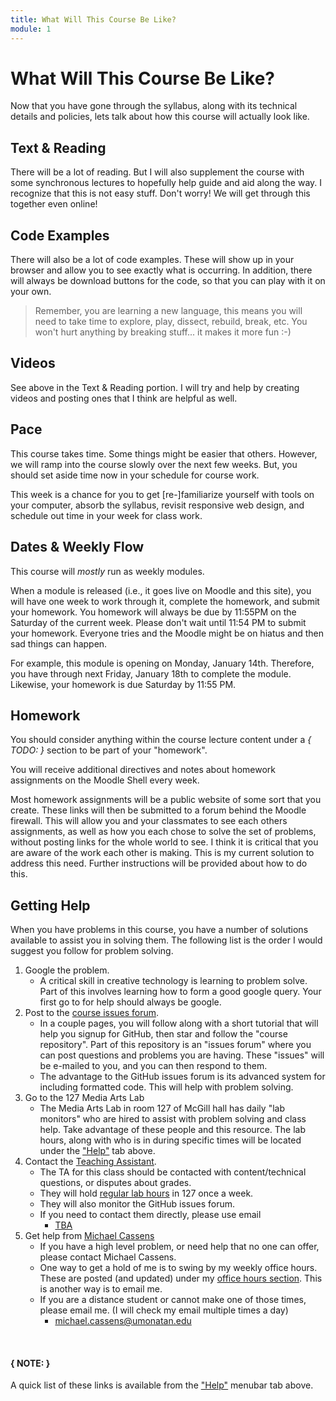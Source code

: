 ```yaml
---
title: What Will This Course Be Like?
module: 1
---
```


# What Will This Course Be Like?

Now that you have gone through the syllabus, along with its technical details and policies, lets talk about how this course will actually look like.

## Text & Reading

There will be a lot of reading.  But I will also supplement the course with some synchronous lectures to hopefully help guide and aid along the way. I recognize that this is not easy stuff.  Don't worry! We will get through this together even online!

## Code Examples

There will also be a lot of code examples. These will show up in your browser and allow you to see exactly what is occurring. In addition, there will always be download buttons for the code, so that you can play with it on your own.

> Remember, you are learning a new language, this means you will need to take time to explore, play, dissect, rebuild, break, etc.  You won't hurt anything by breaking stuff... it makes it more fun :-)

## Videos

See above in the Text & Reading portion.  I will try and help by creating videos and posting ones that I think are helpful as well.


## Pace

This course takes time. Some things might be easier that others.  However, we will ramp into the course slowly over the next few weeks. But, you should set aside time now in your schedule for course work.

This week is a chance for you to get [re-]familiarize yourself with tools on your computer, absorb the syllabus, revisit responsive web design, and schedule out time in your week for class work.


## Dates & Weekly Flow

This course will _mostly_ run as weekly modules.

When a module is released (i.e., it goes live on Moodle and this site), you will have one week to work through it, complete the homework, and submit your homework. You homework will always be due by 11:55PM on the Saturday of the current week.  Please don't wait until 11:54 PM to submit your homework.  Everyone tries and the Moodle might be on hiatus and then sad things can happen.

For example, this module is opening on Monday, January 14th. Therefore, you have through next Friday, January 18th to complete the module. Likewise, your homework is due Saturday by 11:55 PM.


## Homework

You should consider anything within the course lecture content under a *{ TODO: }* section to be part of your "homework".

You will receive additional directives and notes about homework assignments on the Moodle Shell every week.

Most homework assignments will be a public website of some sort that you create. These links will then be submitted to a forum behind the Moodle firewall. This will allow you and your classmates to see each others assignments, as well as how you each chose to solve the set of problems, without posting links for the whole world to see. I think it is critical that you are aware of the work each other is making. This is my current solution to address this need. Further instructions will be provided about how to do this.



## Getting Help

When you have problems in this course, you have a number of solutions available to assist you in solving them. The following list is the order I would suggest you follow for problem solving.

1. Google the problem.
    - A critical skill in creative technology is learning to problem solve. Part of this involves learning how to form a good google query. Your first go to for help should always be google.
2. Post to the [course issues forum](https://github.com/Montana-Media-Arts/441-WebTech-Spring2019/issues).
    - In a couple pages, you will follow along with a short tutorial that will help you signup for GitHub, then star and follow the "course repository". Part of this repository is an "issues forum" where you can post questions and problems you are having. These "issues" will be e-mailed to you, and you can then respond to them.
    - The advantage to the GitHub issues forum is its advanced system for including formatted code. This will help with problem solving.
3. Go to the 127 Media Arts Lab
    - The Media Arts Lab in room 127 of McGill hall has daily "lab monitors" who are hired to assist with problem solving and class help. Take advantage of these people and this resource. The lab hours, along with who is in during specific times will be located under the ["Help"]({{site.baseurl}}/help/#lab-hours) tab above.
4. Contact the [Teaching Assistant]({{site.baseurl}}/instructors/#TA).
    - The TA for this class should be contacted with content/technical questions, or disputes about grades.
    - They will hold [regular lab hours](#lab-hours) in 127 once a week.
    - They will also monitor the GitHub issues forum.
    - If you need to contact them directly, please use email
        - [TBA](mailto:michael.cassens@umontana.edu?subject=441%20Question)
5. Get help from [Michael Cassens]({{site.baseurl}}/instructors/#instructor-prof-michael-cassens)
    - If you have a high level problem, or need help that no one can offer, please contact Michael Cassens.
    - One way to get a hold of me is to swing by my weekly office hours. These are posted (and updated) under my [office hours section]({{site.baseurl}}/instructors/#office-hours). This is another way is to email me.
    - If you are a distance student or cannot make one of those times, please email me. (I will check my email multiple times a day)
        - [michael.cassens@umonatan.edu](mailto:michael.cassens@umontana.edu?subject=441%20Question)

<br />


#### { NOTE: }
A quick list of these links is available from the ["Help"]({{site.baseurl}}/help/) menubar tab above.
